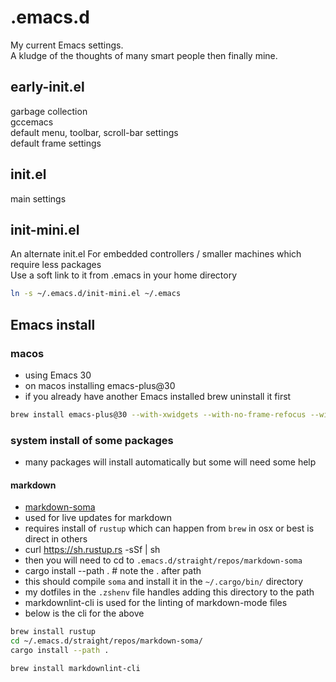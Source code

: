 # .emacs.d

My current Emacs settings.\
A kludge of the thoughts of many smart people then finally mine.

## early-init.el

garbage collection\
gccemacs\
default menu, toolbar, scroll-bar settings\
default frame settings

## init.el

main settings

## init-mini.el

An alternate init.el
For embedded controllers / smaller machines which require less packages\
Use a soft link to it from .emacs in your home directory

````sh
ln -s ~/.emacs.d/init-mini.el ~/.emacs
````

## Emacs install

### macos

- using Emacs 30
- on macos installing emacs-plus@30
- if you already have another Emacs installed brew uninstall it first

````bash
brew install emacs-plus@30 --with-xwidgets --with-no-frame-refocus --with-native-comp --with-poll
````

### system install of some packages

- many packages will install automatically but some will need some help

#### markdown

- [markdown-soma](https://github.com/jasonm23/markdown-soma/tree/e604b9e4a65bbd2057befbfaebfa73d00bd9826a)
- used for live updates for markdown
- requires install of `rustup` which can happen from `brew` in osx or best is direct in others
- curl https://sh.rustup.rs -sSf | sh
- then you will need to cd to `.emacs.d/straight/repos/markdown-soma`
- cargo install --path . # note the . after path
- this should compile `soma` and install it in the `~/.cargo/bin/` directory
- my dotfiles in the `.zshenv` file handles adding this directory to the path
- markdownlint-cli is used for the linting of markdown-mode files
- below is the cli for the above

````bash
brew install rustup
cd ~/.emacs.d/straight/repos/markdown-soma/
cargo install --path .

brew install markdownlint-cli
````
